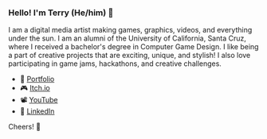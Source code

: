 ### Hello! I'm Terry (He/him) 👋

I am a digital media artist making games, graphics, videos, and everything under the sun. I am an alumni of the University of California, Santa Cruz, where I received a bachelor's degree in Computer Game Design. I like being a part of creative projects that are exciting, unique, and stylish! I also love participating in game jams, hackathons, and creative challenges.


* 🌴 [Portfolio](https://terrydubois.io)
* 🎮 [Itch.io](https://terrydubois.itch.io)
* 📽️ [YouTube](https://www.youtube.com/channel/UCit9EfM6UoolH9nxo4k8WeQ)
* 💼 [LinkedIn](https://www.linkedin.com/in/terry-dubois/)

Cheers! 🍻
